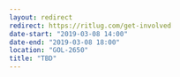 ```yaml
---
layout: redirect
redirect: https://ritlug.com/get-involved
date-start: "2019-03-08 14:00"
date-end: "2019-03-08 18:00"
location: "GOL-2650"
title: "TBD"
---
```

